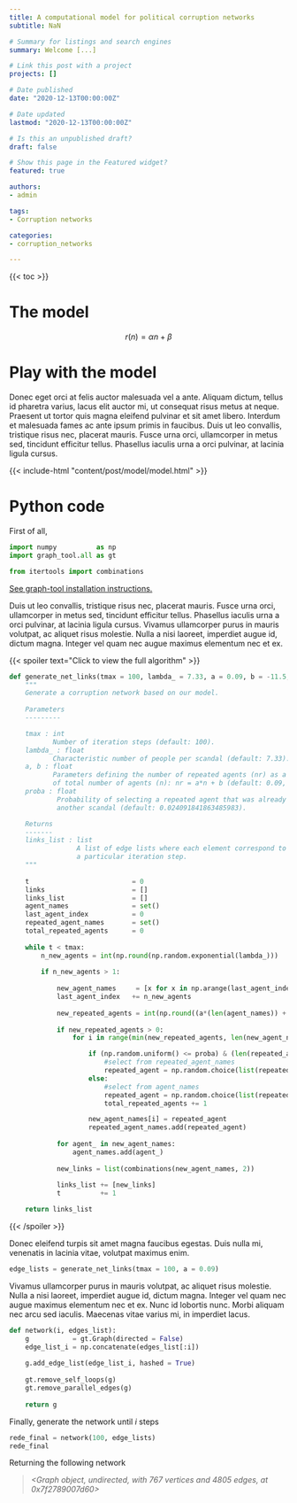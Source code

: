 ```yaml
---
title: A computational model for political corruption networks 
subtitle: NaN

# Summary for listings and search engines
summary: Welcome [...]

# Link this post with a project
projects: []

# Date published
date: "2020-12-13T00:00:00Z"

# Date updated
lastmod: "2020-12-13T00:00:00Z"

# Is this an unpublished draft?
draft: false

# Show this page in the Featured widget?
featured: true

authors:
- admin

tags:
- Corruption networks

categories:
- corruption_networks

---
```


{{< toc >}}

# The model

$$r(n) = \alpha n + \beta$$


# Play with the model

Donec eget orci at felis auctor malesuada vel a ante. Aliquam dictum, tellus id pharetra varius, lacus elit auctor mi, ut consequat risus metus at neque. Praesent ut tortor quis magna eleifend pulvinar et sit amet libero. Interdum et malesuada fames ac ante ipsum primis in faucibus. Duis ut leo convallis, tristique risus nec, placerat mauris. Fusce urna orci, ullamcorper in metus sed, tincidunt efficitur tellus. Phasellus iaculis urna a orci pulvinar, at lacinia ligula cursus.


{{< include-html "content/post/model/model.html" >}}


# Python code

First of all, 

```py
import numpy          as np
import graph_tool.all as gt

from itertools import combinations
```

[See graph-tool installation instructions.](https://git.skewed.de/count0/graph-tool/wikis/installation-instructions)

Duis ut leo convallis, tristique risus nec, placerat mauris. Fusce urna orci, ullamcorper in metus sed, tincidunt efficitur tellus. Phasellus iaculis urna a orci pulvinar, at lacinia ligula cursus. Vivamus ullamcorper purus in mauris volutpat, ac aliquet risus molestie. Nulla a nisi laoreet, imperdiet augue id, dictum magna. Integer vel quam nec augue maximus elementum nec et ex. 


{{< spoiler text="Click to view the full algorithm" >}}
```py
def generate_net_links(tmax = 100, lambda_ = 7.33, a = 0.09, b = -11.5, proba = 0.024):
    """
    Generate a corruption network based on our model.
    
    Parameters
    ---------

    tmax : int
           Number of iteration steps (default: 100).
    lambda_ : float
           Characteristic number of people per scandal (default: 7.33).
    a, b : float
           Parameters defining the number of repeated agents (nr) as a function
           of total number of agents (n): nr = a*n + b (default: 0.09, -11.5).
    proba : float
            Probability of selecting a repeated agent that was already involved in
            another scandal (default: 0.024091841863485983).

    Returns
    -------
    links_list : list
                 A list of edge lists where each element correspond to
                 a particular iteration step.
    """
    
    t                          = 0
    links                      = []
    links_list                 = []
    agent_names                = set()
    last_agent_index           = 0
    repeated_agent_names       = set()
    total_repeated_agents      = 0
    
    while t < tmax:
        n_new_agents = int(np.round(np.random.exponential(lambda_)))
            
        if n_new_agents > 1:
        
            new_agent_names     = [x for x in np.arange(last_agent_index, last_agent_index + n_new_agents)]
            last_agent_index   += n_new_agents
            
            new_repeated_agents = int(np.round((a*(len(agent_names)) + b - total_repeated_agents)))
            
            if new_repeated_agents > 0:
                for i in range(min(new_repeated_agents, len(new_agent_names))):

                    if (np.random.uniform() <= proba) & (len(repeated_agent_names) > 0):
                        #select from repeated_agent_names
                        repeated_agent = np.random.choice(list(repeated_agent_names))
                    else:
                        #select from agent_names
                        repeated_agent = np.random.choice(list(repeated_agent_names^agent_names))
                        total_repeated_agents += 1

                    new_agent_names[i] = repeated_agent
                    repeated_agent_names.add(repeated_agent)
                    
            for agent_ in new_agent_names:
                agent_names.add(agent_)
            
            new_links = list(combinations(new_agent_names, 2))
            
            links_list += [new_links]
            t          += 1

    return links_list
```
{{< /spoiler >}}


Donec eleifend turpis sit amet magna faucibus egestas. Duis nulla mi, venenatis in lacinia vitae, volutpat maximus enim.


```py
edge_lists = generate_net_links(tmax = 100, a = 0.09)
```

Vivamus ullamcorper purus in mauris volutpat, ac aliquet risus molestie. Nulla a nisi laoreet, imperdiet augue id, dictum magna. Integer vel quam nec augue maximus elementum nec et ex. Nunc id lobortis nunc. Morbi aliquam nec arcu sed iaculis. Maecenas vitae varius mi, in imperdiet lacus. 

```py
def network(i, edges_list):
    g           = gt.Graph(directed = False)
    edge_list_i = np.concatenate(edges_list[:i])
    
    g.add_edge_list(edge_list_i, hashed = True)
    
    gt.remove_self_loops(g)
    gt.remove_parallel_edges(g)
    
    return g
```

Finally, generate the network until $i$ steps

```py
rede_final = network(100, edge_lists)
rede_final
```

Returning the following network

> _<Graph object, undirected, with 767 vertices and 4805 edges, at 0x7f2789007d60>_
